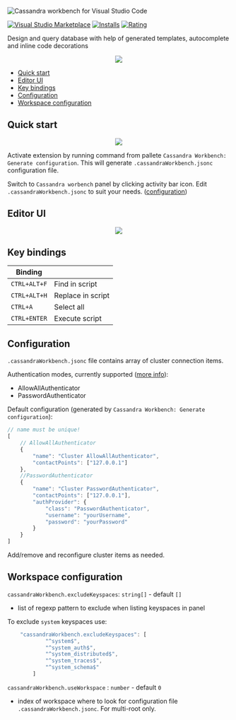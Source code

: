 
<p align="left">
<img src="https://raw.githubusercontent.com/kdcro101/vscode-cassandra/master/media/title.png" title="Cassandra workbench for Visual Studio Code" alt="Cassandra workbench for Visual Studio Code">
</p>

[![Visual Studio Marketplace](https://vsmarketplacebadge.apphb.com/version/kdcro101.vscode-cassandra.svg)](https://marketplace.visualstudio.com/items?itemName=kdcro101.vscode-cassandra)
[![Installs](https://vsmarketplacebadge.apphb.com/installs-short/kdcro101.vscode-cassandra.svg)](https://marketplace.visualstudio.com/items?itemName=kdcro101.vscode-cassandra)
[![Rating](https://vsmarketplacebadge.apphb.com/rating-short/kdcro101.vscode-cassandra.svg)](https://marketplace.visualstudio.com/items?itemName=kdcro101.vscode-cassandra#review-details)

<p>
Design and query database with help of generated templates, autocomplete and inline code decorations
</p>
<p align="center">
   <img src="https://raw.githubusercontent.com/kdcro101/vscode-cassandra/master/media/res/cover.png" />
</p>

 - [Quick start](#quick-start)
 - [Editor UI](#editor-ui)
 - [Key bindings](#key-bindings)
 - [Configuration](#configuration)
 - [Workspace configuration](#workspace-configuration)

## Quick start


<p align="center">
   <img src="https://raw.githubusercontent.com/kdcro101/vscode-cassandra/master/media/res/panel-and-settings.png?image1" />
</p>

Activate extension by running command from pallete `Cassandra Workbench: Generate configuration`. This will generate `.cassandraWorkbench.jsonc` configuration file.

Switch to `Cassandra worbench` panel by clicking activity bar icon.
Edit `.cassandraWorkbench.jsonc` to suit your needs. ([configuration](#configuration))

## Editor UI

<p align="center">
   <img src="https://raw.githubusercontent.com/kdcro101/vscode-cassandra/master/media/res/editor-ui.png?image766ssad" />
</p>

## Key bindings


| Binding        |                       |
| ------------- |------------------------|
| `CTRL+ALT+F`  | Find in script         |
| `CTRL+ALT+H`  | Replace in script      |
| `CTRL+A`      | Select all |
| `CTRL+ENTER`  | Execute script |

## Configuration
`.cassandraWorkbench.jsonc` file contains array of cluster connection items. 

Authentication modes, currently supported ([more info](https://docs.datastax.com/en/cassandra/3.0/cassandra/configuration/secureConfigNativeAuth.html)):
- AllowAllAuthenticator
- PasswordAuthenticator


Default configuration (generated by `Cassandra Workbench: Generate configuration`):
```ts
// name must be unique!
[
    // AllowAllAuthenticator
    {
        "name": "Cluster AllowAllAuthenticator",
        "contactPoints": ["127.0.0.1"]
    },
    //PasswordAuthenticator
    {
        "name": "Cluster PasswordAuthenticator",
        "contactPoints": ["127.0.0.1"],
        "authProvider": {
            "class": "PasswordAuthenticator",
            "username": "yourUsername",
            "password": "yourPassword"
        }
    }
]

```

Add/remove and reconfigure cluster items as needed. 



## Workspace configuration
`cassandraWorkbench.excludeKeyspaces`: `string[]` - default `[]`
- list of regexp pattern to exclude when listing keyspaces in panel

To exclude `system` keyspaces use:
```ts
    "cassandraWorkbench.excludeKeyspaces": [
            "^system$",
            "^system_auth$",
            "^system_distributed$",
            "^system_traces$",
            "^system_schema$"
        ]
```

`cassandraWorkbench.useWorkspace` : `number` - default `0`
- index of workspace where to look for configuration file `.cassandraWorkbench.jsonc`. For multi-root only.

